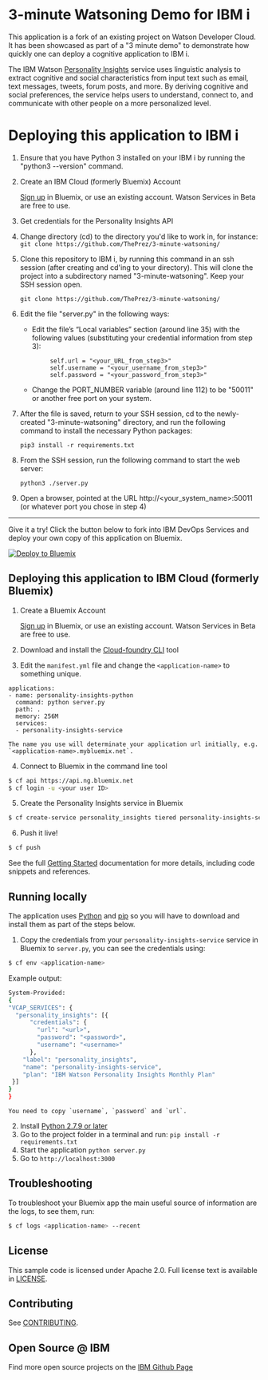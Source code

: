 # 3-minute Watsoning Demo for IBM i
  This application is a fork of an existing project on Watson Developer Cloud. It has been showcased as part of a "3 minute demo" to demonstrate how quickly one can deploy a cognitive application to IBM i.
  
  The IBM Watson [Personality Insights][service_url] service uses linguistic analysis to extract cognitive and social characteristics from input text such as email, text messages, tweets, forum posts, and more. By deriving cognitive and social preferences, the service helps users to understand, connect to, and communicate with other people on a more personalized level.
  
# Deploying this application to IBM i

1. Ensure that you have Python 3 installed on your IBM i by running the "python3 --version" command. 
  
    
2. Create an IBM Cloud (formerly Bluemix) Account

    [Sign up][sign_up] in Bluemix, or use an existing account. Watson Services in Beta are free to use.
  
3. Get credentials for the Personality Insights API

4. Change directory (cd) to the directory you'd like to work in, for instance:
    ```git clone https://github.com/ThePrez/3-minute-watsoning/```
4. Clone this repository to IBM i, by running this command in an ssh session (after creating and cd'ing to your directory). This will clone the project into a subdirectory named "3-minute-watsoning". Keep your SSH session open. 

    ```git clone https://github.com/ThePrez/3-minute-watsoning/```
    
5. Edit the file "server.py" in the following ways:
     - Edit the file’s “Local variables” section (around line 35) with the following values (substituting your credential information from step 3): 
          ```
               self.url = "<your_URL_from_step3>"
               self.username = "<your_username_from_step3>"
               self.password = "<your_password_from_step3>"

     - Change the PORT_NUMBER variable (around line 112) to be "50011" or another free port on your system.  

6. After the file is saved, return to your SSH session, cd to the newly-created "3-minute-watsoning" directory, and run the following command to install the necessary Python packages:

    ```
    pip3 install -r requirements.txt
    
7. From the SSH session, run the following command to start the web server: 

    ```
    python3 ./server.py

8. Open a browser, pointed at the URL http://<your_system_name>:50011 (or whatever port you chose in step 4)

     
  
 ----

Give it a try! Click the button below to fork into IBM DevOps Services and deploy your own copy of this application on Bluemix.

[![Deploy to Bluemix](https://bluemix.net/deploy/button.png)](https://bluemix.net/deploy?repository=https://github.com/watson-developer-cloud/personality-insights-python)

## Deploying this application to IBM Cloud (formerly Bluemix)

1. Create a Bluemix Account

    [Sign up][sign_up] in Bluemix, or use an existing account. Watson Services in Beta are free to use.

2. Download and install the [Cloud-foundry CLI][cloud_foundry] tool

3. Edit the `manifest.yml` file and change the `<application-name>` to something unique.
  ```none
  applications:
  - name: personality-insights-python
    command: python server.py
    path: .
    memory: 256M
    services:
    - personality-insights-service
  ```

    The name you use will determinate your application url initially, e.g. `<application-name>.mybluemix.net`.

4. Connect to Bluemix in the command line tool
  ```sh
  $ cf api https://api.ng.bluemix.net
  $ cf login -u <your user ID>
  ```

5. Create the Personality Insights service in Bluemix

  ```sh
  $ cf create-service personality_insights tiered personality-insights-service
  ```

6. Push it live!

  ```sh
  $ cf push
  ```

  See the full [Getting Started][getting_started] documentation for more details, including code snippets and references.

## Running locally
  The application uses [Python](https://www.python.org) and [pip](https://pip.pypa.io/en/latest/installing.html) so you will have to download and install them as part of the steps below.

1. Copy the credentials from your `personality-insights-service` service in Bluemix to `server.py`, you can see the credentials using:

  ```sh
  $ cf env <application-name>
  ```
  Example output:
  ```sh
  System-Provided:
  {
  "VCAP_SERVICES": {
    "personality_insights": [{
        "credentials": {
          "url": "<url>",
          "password": "<password>",
          "username": "<username>"
        },
      "label": "personality_insights",
      "name": "personality-insights-service",
      "plan": "IBM Watson Personality Insights Monthly Plan"
   }]
  }
  }
  ```

    You need to copy `username`, `password` and `url`.

2. Install [Python 2.7.9 or later](https://www.python.org/downloads/)
3. Go to the project folder in a terminal and run:
  `pip install -r requirements.txt`
4. Start the application
  `python server.py`
5. Go to
  `http://localhost:3000`


## Troubleshooting

To troubleshoot your Bluemix app the main useful source of information are the logs, to see them, run:

  ```sh
  $ cf logs <application-name> --recent
  ```

## License

  This sample code is licensed under Apache 2.0. Full license text is available in [LICENSE](LICENSE).

## Contributing

  See [CONTRIBUTING](CONTRIBUTING.md).

## Open Source @ IBM
  Find more open source projects on the [IBM Github Page](http://ibm.github.io/)

[service_url]: http://www.ibm.com/smarterplanet/us/en/ibmwatson/developercloud/personality-insights.html
[cloud_foundry]: https://github.com/cloudfoundry/cli
[getting_started]: http://www.ibm.com/smarterplanet/us/en/ibmwatson/developercloud/doc/getting_started/
[sign_up]: https://apps.admin.ibmcloud.com/manage/trial/bluemix.html?cm_mmc=WatsonDeveloperCloud-_-LandingSiteGetStarted-_-x-_-CreateAnAccountOnBluemixCLI
